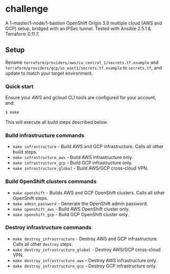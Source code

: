 # challenge

A 1-master/1-node/1-bastion OpenShift Origin 3.9 multiple cloud (AWS and GCP) setup, bridged with an IPSec tunnel. Tested with Ansible 2.5.1 & Terraform 0.11.7.

## Setup

Rename `terraform/providers/aws/ca_central_1/secrets.tf.example` and `terraform/providers/gcp/us_east1/secrets.tf.example` to `secrets.tf`, and update to match your target environment.

### Quick start
Ensure your AWS and gcloud CLI tools are configured for your account, and:

```bash
$ make
```

This will execute all build steps described below.

### Build infrastructure commands
- `make infrastructure` - Build AWS and GCP infrastructure. Calls all other build steps.
- `make infrastructure_aws` - Build AWS infrastructure only.
- `make infrastructure_gcp` - Build GCP infrastructure only.
- `make infrastructure_global` - Build AWS/GCP cross-cloud VPN.

### Build OpenShift clusters commands
- `make openshift` - Builds AWS and GCP OpenShift clusters. Calls all other OpenShift steps.
- `make admin_password` - Generate the OpenShift admin password.
- `make openshift_aws` - Build AWS OpenShift cluster only.
- `make openshift_gcp` - Build GCP OpenShift cluster only.

### Destroy infrastructure commands

- `make destroy_infrastructure` - Destroy AWS and GCP infrastructure. Calls all other `destroy` steps.
- `make destroy_infrastructure_global` - Destroy AWS/GCP cross-cloud VPN.
- `make destroy_infrastructure_aws` - Destroy AWS infrastructure only.
- `make destroy_infrastructure_gcp` - Destroy GCP infrastructure only.
